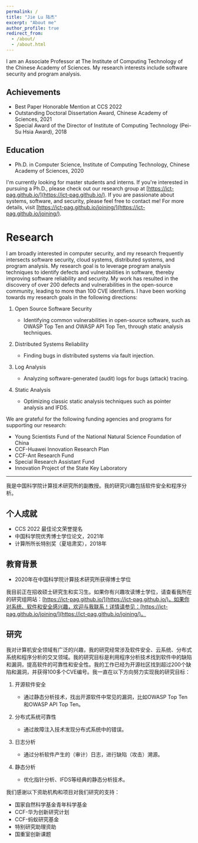 ```yaml
---
permalink: /
title: "Jie Lu 陆杰"
excerpt: "About me"
author_profile: true
redirect_from: 
  - /about/
  - /about.html
---
```



I am an Associate Professor at The Institute of Computing Technology of the Chinese Academy of Sciences. My research interests include software security and program analysis.

## Achievements
- Best Paper Honorable Mention at CCS 2022
- Outstanding Doctoral Dissertation Award, Chinese Academy of Sciences, 2021
- Special Award of the Director of Institute of Computing Technology (Pei-Su Hsia Award), 2018

## Education
- Ph.D. in Computer Science, Institute of Computing Technology, Chinese Academy of Sciences, 2020

I'm currently looking for master students and interns. If you're interested in pursuing a Ph.D., please check out our research group at [https://ict-pag.github.io/](https://ict-pag.github.io/). If you are passionate about systems, software, and security, please feel free to contact me! For more details, visit [https://ict-pag.github.io/joining/](https://ict-pag.github.io/joining/).

# Research

I am broadly interested in computer security, and my research frequently intersects software security, cloud systems, distributed systems, and program analysis. My research goal is to leverage program analysis techniques to identify defects and vulnerabilities in software, thereby improving software reliability and security. My work has resulted in the discovery of over 200 defects and vulnerabilities in the open-source community, leading to more than 100 CVE identifiers. I have been working towards my research goals in the following directions:

1. Open Source Software Security
   - Identifying common vulnerabilities in open-source software, such as OWASP Top Ten and OWASP API Top Ten, through static analysis techniques.

2. Distributed Systems Reliability
   - Finding bugs in distributed systems via fault injection.

3. Log Analysis
   - Analyzing software-generated (audit) logs for bugs (attack) tracing.

4. Static Analysis
   - Optimizing classic static analysis techniques such as pointer analysis and IFDS.

We are grateful for the following funding agencies and programs for supporting our research:

- Young Scientists Fund of the National Natural Science Foundation of China
- CCF-Huawei Innovation Research Plan
- CCF-Ant Research Fund
- Special Research Assistant Fund
- Innovation Project of the State Key Laboratory

---

我是中国科学院计算技术研究所的副教授。我的研究兴趣包括软件安全和程序分析。

## 个人成就
- CCS 2022 最佳论文荣誉提名
- 中国科学院优秀博士学位论文，2021年
- 计算所所长特别奖（夏培肃奖），2018年

## 教育背景
- 2020年在中国科学院计算技术研究所获得博士学位

我目前正在招收硕士研究生和实习生。如果你有兴趣攻读博士学位，请查看我所在的研究组网站：[https://ict-pag.github.io/](https://ict-pag.github.io/)。如果你对系统、软件和安全感兴趣，欢迎与我联系！详情请参见：[https://ict-pag.github.io/joining/](https://ict-pag.github.io/joining/)。

## 研究

我对计算机安全领域有广泛的兴趣，我的研究经常涉及软件安全、云系统、分布式系统和程序分析的交叉领域。我的研究目标是利用程序分析技术找到软件中的缺陷和漏洞，提高软件的可靠性和安全性。我的工作已经为开源社区找到超过200个缺陷和漏洞，并获得100多个CVE编号。我一直在以下方向努力实现我的研究目标：

1. 开源软件安全
   - 通过静态分析技术，找出开源软件中常见的漏洞，比如OWASP Top Ten和OWASP API Top Ten。

2. 分布式系统可靠性
   - 通过故障注入技术发现分布式系统中的错误。

3. 日志分析
   - 通过分析软件产生的（审计）日志，进行缺陷（攻击）溯源。

4. 静态分析
   - 优化指针分析、IFDS等经典的静态分析技术。

我们感谢以下资助机构和项目对我们研究的支持：

- 国家自然科学基金青年科学基金
- CCF-华为创新研究计划
- CCF-蚂蚁研究基金
- 特别研究助理资助
- 国重室创新课题